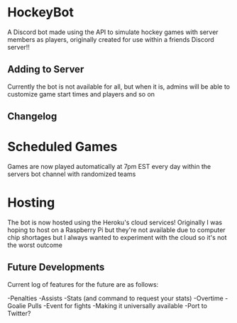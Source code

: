 # HockeyBot

A Discord bot made using the API to simulate hockey games with server members as players, originally created for use within a friends Discord server!!

## Adding to Server

Currently the bot is not available for all, but when it is, admins will be able to customize game start times and players and so on

## Changelog

# Scheduled Games
Games are now played automatically at 7pm EST every day within the servers bot channel with randomized teams

# Hosting
The bot is now hosted using the Heroku's cloud services! Originally I was hoping to host on a Raspberry Pi but they're not available due to computer chip shortages but I always wanted to experiment with the cloud so it's not the worst outcome


## Future Developments

Current log of features for the future are as follows:

-Penalties
-Assists
-Stats (and command to request your stats)
-Overtime
-Goalie Pulls
-Event for fights
-Making it universally available
-Port to Twitter? 